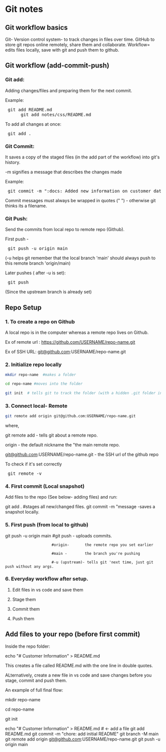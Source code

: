 # Git notes

## **Git workflow basics**

Git- Version control system- to track changes in files over time.
GitHub to store git repos online remotely, share them and collaborate.
Workflow= edits files locally, save with git and push them to github. 

## **Git workflow (add-commit-push)**

### **Git add:**

Adding changes/files and preparing them for the next commit.

Example:

<pre> git add README.md
      git add notes/css/README.md </pre>

To add all changes at once:

<pre> git add . </pre>


### **Git Commit:**

It saves a copy of the staged files (in the add part of the workflow) into git's history.

-m signifies a message that describes the changes made

Example:

<pre> git commit -m ":docs: Added new information on customer data to README" </pre>

Commit messages must always be wrapped in quotes (" ") - otherwise git thinks its a filename.


### **Git Push:**

Send the commits from local repo to remote repo (Github).

First push -                       <pre> git push -u origin main  </pre>

(-u helps git remember that the local branch 'main' should always push to this remote branch 'origin/main)

Later pushes ( after -u is set):    <pre> git push </pre>  (Since the upstream branch is already set)


## **Repo Setup**

### 1. To create a repo on Github

A local repo is in the computer whereas a remote repo lives on Github.

Ex of remote url : https://github.com/USERNAME/repo-name.git

Ex of SSH URL:  git@github.com:USERNAME/repo-name.git

### 2. Initialize repo locally 

```bash
mkdir repo-name  #makes a folder

cd repo-name #moves into the folder
 
git init  # tells git to track the folder (with a hidden .git folder inside)

```

### 3. Connect local- Remote

```bash
git remote add origin git@github.com:USERNAME/repo-name.git
```

where,

git remote add - tells git about a remote repo.

origin -  the default nickname the "the main remote repo.

git@github.com:USERNAME/repo-name.git - the SSH url of the github repo

To check if it's set correctly <pre> git remote -v </pre>



### 4. First commit (Local snapshot)

Add files to the repo (See below- adding files) and run:

git add .  #stages all new/changed files.
git commit -m "message -saves a snapshot locally.

### 5. First push (from local to github)

git push -u origin main  #git push -    uploads commits.

                         #origin-       the remote repo you set earlier

                         #main -        the branch you're pushing

                         #-u (upstream)- tells git 'next time, just git push without any args. 


### 6. Everyday workflow after setup.

1. Edit files in vs code and save them
   
2. Stage them
   
3. Commit them
   
4. Push them


## Add files to your repo (before first commit)

Inside the repo folder:

echo "# Customer Information" > README.md

This creates a file called README.md with the one line in double quotes.

ALternatively, create a new file in vs code and save changes before you stage, commit and push them. 

An example of full final flow:

mkdir repo-name

cd repo-name

git init

echo "# Customer Information" > README.md     # ← add a file
git add README.md
git commit -m "chore: add initial README"
git branch -M main
git remote add origin git@github.com:USERNAME/repo-name.git
git push -u origin main
